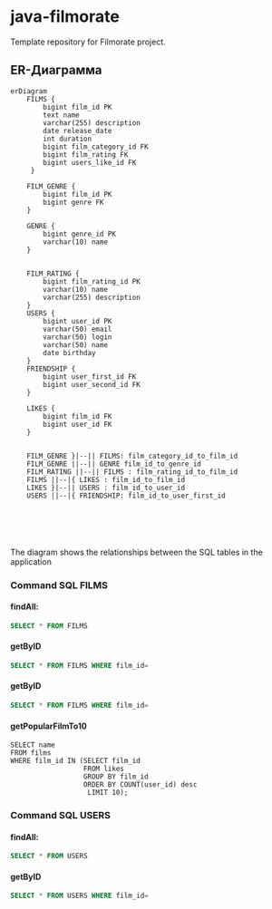 # java-filmorate
Template repository for Filmorate project.

## ER-Диаграмма
```mermaid
erDiagram
    FILMS {
        bigint film_id PK
        text name 
        varchar(255) description
        date release_date
        int duration
        bigint film_category_id FK
        bigint film_rating FK
        bigint users_like_id FK
     }

    FILM_GENRE {
        bigint film_id PK
        bigint genre FK
    }
    
    GENRE {
        bigint genre_id PK
        varchar(10) name
    }
    
    
    FILM_RATING {
        bigint film_rating_id PK
        varchar(10) name
        varchar(255) description
    }
    USERS {
        bigint user_id PK
        varchar(50) email
        varchar(50) login
        varchar(50) name
        date birthday
    }
    FRIENDSHIP {
        bigint user_first_id FK
        bigint user_second_id FK
    }
    
    LIKES {
        bigint film_id FK
        bigint user_id FK
    }    
   

    FILM_GENRE }|--|| FILMS: film_category_id_to_film_id
    FILM_GENRE ||--|| GENRE film_id_to_genre_id
    FILM_RATING ||--|| FILMS : film_rating_id_to_film_id
    FILMS ||--|{ LIKES : film_id_to_film_id
    LIKES }|--|| USERS : film_id_to_user_id
    USERS ||--|{ FRIENDSHIP: film_id_to_user_first_id
    
    

    
    
```
The diagram shows the relationships between the SQL tables in the application
### Command SQL FILMS
#### findAll: 
```sql
SELECT * FROM FILMS
```
#### getByID
```sql
SELECT * FROM FILMS WHERE film_id=
```
#### getByID
```sql
SELECT * FROM FILMS WHERE film_id=
```
#### getPopularFilmTo10
```sqlite-psql
SELECT name
FROM films
WHERE film_id IN (SELECT film_id
                  FROM likes
                  GROUP BY film_id
                  ORDER BY COUNT(user_id) desc
                   LIMIT 10);
```

### Command SQL USERS
#### findAll:
```sql
SELECT * FROM USERS
```
#### getByID
```sql
SELECT * FROM USERS WHERE film_id=
```